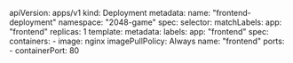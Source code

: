apiVersion: apps/v1
kind: Deployment
metadata:
  name: "frontend-deployment"
  namespace: "2048-game"
spec:
  selector:
    matchLabels:
      app: "frontend"
  replicas: 1
  template:
    metadata:
      labels:
        app: "frontend"
    spec:
      containers:
      - image: nginx
        imagePullPolicy: Always
        name: "frontend"
        ports:
        - containerPort: 80

